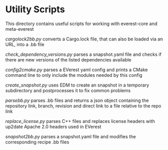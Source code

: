 # Utility Scripts

This directory contains useful scripts for working with everest-core and meta-everest

_cargolock2bb.py_ converts a Cargo.lock file, that can also be loaded via an URL, into a .bb file

_check_dependency_versions.py_ parses a snapshot.yaml file and checks if there are new versions of the listed dependencies available

_config2cmake.py_ parses a EVerest yaml config and prints a CMake command line to only include the modules needed by this config

_create_snapshot.py_ uses EDM to create an snapshot in a temporary subdirectory and postprocesses it to fix common problems

_parsebb.py_ parses .bb files and returns a json object containing the repository link, branch, revision and direct link to a file relative to the repo link

_replace_license.py_ parses C++ files and replaces license headers with up2date Apache 2.0 headers used in EVerest

_snapshot2bb.py_ parses a snapshot.yaml file and modifies the corresponding recipe .bb files
